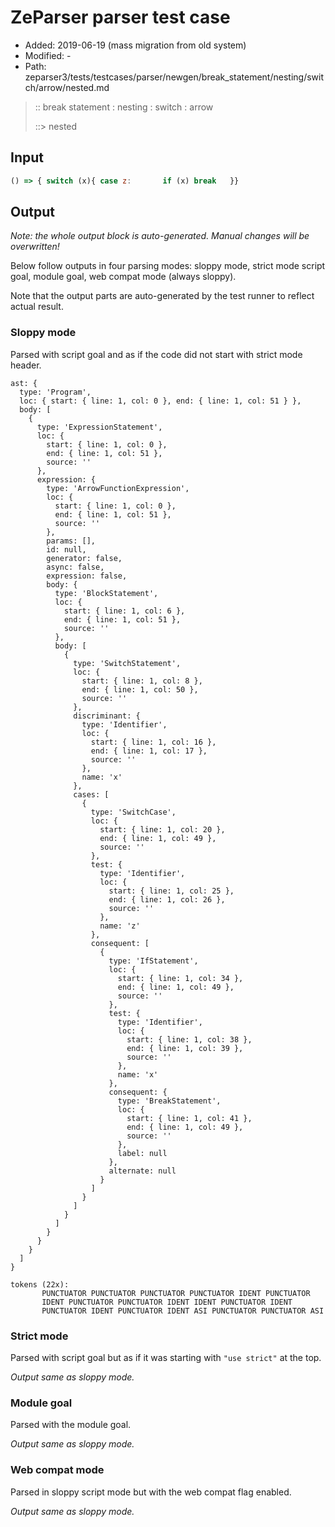 # ZeParser parser test case

- Added: 2019-06-19 (mass migration from old system)
- Modified: -
- Path: zeparser3/tests/testcases/parser/newgen/break_statement/nesting/switch/arrow/nested.md

> :: break statement : nesting : switch : arrow
>
> ::> nested

## Input

`````js
() => { switch (x){ case z:       if (x) break   }}
`````

## Output

_Note: the whole output block is auto-generated. Manual changes will be overwritten!_

Below follow outputs in four parsing modes: sloppy mode, strict mode script goal, module goal, web compat mode (always sloppy).

Note that the output parts are auto-generated by the test runner to reflect actual result.

### Sloppy mode

Parsed with script goal and as if the code did not start with strict mode header.

`````
ast: {
  type: 'Program',
  loc: { start: { line: 1, col: 0 }, end: { line: 1, col: 51 } },
  body: [
    {
      type: 'ExpressionStatement',
      loc: {
        start: { line: 1, col: 0 },
        end: { line: 1, col: 51 },
        source: ''
      },
      expression: {
        type: 'ArrowFunctionExpression',
        loc: {
          start: { line: 1, col: 0 },
          end: { line: 1, col: 51 },
          source: ''
        },
        params: [],
        id: null,
        generator: false,
        async: false,
        expression: false,
        body: {
          type: 'BlockStatement',
          loc: {
            start: { line: 1, col: 6 },
            end: { line: 1, col: 51 },
            source: ''
          },
          body: [
            {
              type: 'SwitchStatement',
              loc: {
                start: { line: 1, col: 8 },
                end: { line: 1, col: 50 },
                source: ''
              },
              discriminant: {
                type: 'Identifier',
                loc: {
                  start: { line: 1, col: 16 },
                  end: { line: 1, col: 17 },
                  source: ''
                },
                name: 'x'
              },
              cases: [
                {
                  type: 'SwitchCase',
                  loc: {
                    start: { line: 1, col: 20 },
                    end: { line: 1, col: 49 },
                    source: ''
                  },
                  test: {
                    type: 'Identifier',
                    loc: {
                      start: { line: 1, col: 25 },
                      end: { line: 1, col: 26 },
                      source: ''
                    },
                    name: 'z'
                  },
                  consequent: [
                    {
                      type: 'IfStatement',
                      loc: {
                        start: { line: 1, col: 34 },
                        end: { line: 1, col: 49 },
                        source: ''
                      },
                      test: {
                        type: 'Identifier',
                        loc: {
                          start: { line: 1, col: 38 },
                          end: { line: 1, col: 39 },
                          source: ''
                        },
                        name: 'x'
                      },
                      consequent: {
                        type: 'BreakStatement',
                        loc: {
                          start: { line: 1, col: 41 },
                          end: { line: 1, col: 49 },
                          source: ''
                        },
                        label: null
                      },
                      alternate: null
                    }
                  ]
                }
              ]
            }
          ]
        }
      }
    }
  ]
}

tokens (22x):
       PUNCTUATOR PUNCTUATOR PUNCTUATOR PUNCTUATOR IDENT PUNCTUATOR
       IDENT PUNCTUATOR PUNCTUATOR IDENT IDENT PUNCTUATOR IDENT
       PUNCTUATOR IDENT PUNCTUATOR IDENT ASI PUNCTUATOR PUNCTUATOR ASI
`````

### Strict mode

Parsed with script goal but as if it was starting with `"use strict"` at the top.

_Output same as sloppy mode._

### Module goal

Parsed with the module goal.

_Output same as sloppy mode._

### Web compat mode

Parsed in sloppy script mode but with the web compat flag enabled.

_Output same as sloppy mode._
